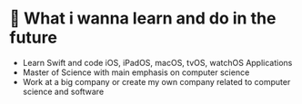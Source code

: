 # 🔭 What i wanna learn and do in the future
 - Learn Swift and code iOS, iPadOS, macOS, tvOS, watchOS Applications
 - Master of Science with main emphasis on computer science
 - Work at a big company or create my own company related to computer science and software
